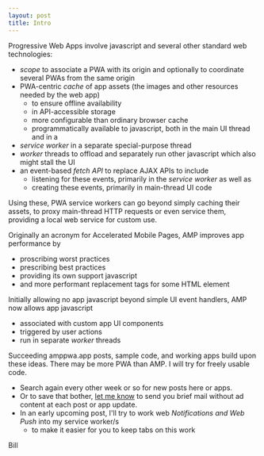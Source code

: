 ```yaml
---
layout: post
title: Intro
---
```


Progressive Web Apps involve javascript and several other standard web technologies:
* *scope* to associate a PWA with its origin and optionally to coordinate several PWAs from the same origin
* PWA-centric *cache* of app assets (the images and other resources needed by the web app)
  * to ensure offline availability
  * in API-accessible storage
  * more configurable than ordinary browser cache
  * programmatically available to javascript, both in the main UI thread and in a
* *service worker* in a separate special-purpose thread
* *worker* threads to offload and separately run other javascript which also might stall the UI
* an event-based *fetch API* to replace AJAX APIs to include 
  * listening for these events, primarily in the _service worker_ as well as 
  * creating these events, primarily in main-thread UI code

Using these, PWA service workers can go beyond simply caching their assets, to proxy main-thread HTTP requests or even service them, providing a local web service for custom use.

Originally an acronym for Accelerated Mobile Pages, AMP improves app performance by
* proscribing worst practices
* prescribing best practices
* providing its own support javascript
* and more performant replacement tags for some HTML element

Initially allowing no app javascript beyond simple UI event handlers,
AMP now allows app javascript
* associated with custom app UI components
* triggered by user actions
* run in separate _worker_ threads

Succeeding amppwa.app posts, sample code, and working apps build upon these ideas.
There may be more PWA than AMP.  I will try for freely usable code.

* Search again every other week or so for new posts here or apps.
* Or to save that bother, [let me know](mail:niebel@virginia.edu) to send you brief mail without ad content at each post or app update.
* In an early upcoming post, I'll try to work web *Notifications and Web Push* into my service worker/s 
  * to make it easier for you to keep tabs on this work

Bill





